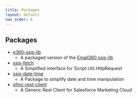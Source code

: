 ```yaml
---
title: Packages
layout: default
nav_order: 6
---
```

## Packages

* [e360-ssjs-lib](https://www.npmjs.com/package/e360-ssjs-lib)
    * A packaged version of the [Email360  ssjs-lib](https://github.com/email360/ssjs-lib)
* [ssjs-fetch](https://www.npmjs.com/package/ssjs-fetch)
    * A Simplified interface for Script.Util.HttpRequest
* [ssjs-date-time](https://www.npmjs.com/package/ssjs-date-time)
    * A Package to simplify date and time manipulation
* [sfmc-rest-client](https://www.npmjs.com/package/sfmc-rest-client)
    * A Generic Rest Client for Salesforce Marketing Cloud